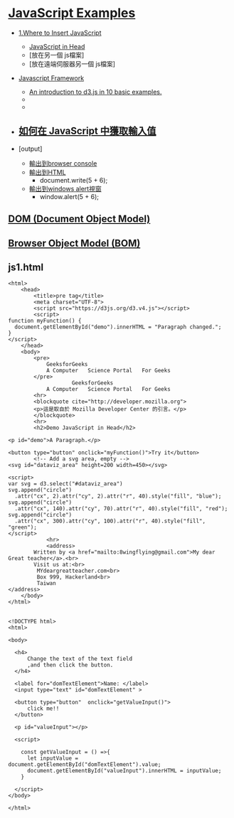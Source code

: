 # [JavaScript Examples](https://www.w3schools.com/js/js_examples.asp)

- [1.Where to Insert JavaScript](https://www.w3schools.com/js/tryit.asp?filename=tryjs_whereto_head)
  - [JavaScript in Head](https://www.w3schools.com/js/tryit.asp?filename=tryjs_whereto_head)
  - [放在另一個 js檔案]
  - [放在遠端伺服器另一個 js檔案]

- [Javascript Framework]()
  - [An introduction to d3.js in 10 basic examples.](https://www.d3-graph-gallery.com/intro_d3js.html)
  - <!-- Load d3.js -->
  - <script src="https://d3js.org/d3.v4.js"></script> 


- [如何在 JavaScript 中獲取輸入值](https://www.delftstack.com/zh-tw/howto/javascript/javascript-get-input-value/)
  -  
- [output]
  - [輸出到browser console](https://www.w3schools.com/js/tryit.asp?filename=tryjs_output_console) 
  - [輸出到HTML]()
    - document.write(5 + 6);
  - [輸出到windows alert視窗]()
    - window.alert(5 + 6);
## [DOM (Document Object Model)](https://www.w3schools.com/js/js_htmldom.asp)

## [Browser Object Model (BOM)](https://www.w3schools.com/js/js_window.asp)

## js1.html

```
<html> 
    <head> 
        <title>pre tag</title> 
		<meta charset="UTF-8">
		<script src="https://d3js.org/d3.v4.js"></script>
		<script>
function myFunction() {
  document.getElementById("demo").innerHTML = "Paragraph changed.";
}
</script>
    </head> 
    <body> 
        <pre> 
            GeeksforGeeks 
            A Computer   Science Portal   For Geeks 
        </pre> 
		            GeeksforGeeks 
            A Computer   Science Portal   For Geeks 
		<hr>
		<blockquote cite="http://developer.mozilla.org">
        <p>這是取自於 Mozilla Developer Center 的引言。</p>
        </blockquote>
		<hr>
		<h2>Demo JavaScript in Head</h2>

<p id="demo">A Paragraph.</p>

<button type="button" onclick="myFunction()">Try it</button>
		<!-- Add a svg area, empty -->
<svg id="dataviz_area" height=200 width=450></svg>

<script>
var svg = d3.select("#dataviz_area")
svg.append("circle")
  .attr("cx", 2).attr("cy", 2).attr("r", 40).style("fill", "blue");
svg.append("circle")
  .attr("cx", 140).attr("cy", 70).attr("r", 40).style("fill", "red");
svg.append("circle")
  .attr("cx", 300).attr("cy", 100).attr("r", 40).style("fill", "green");
</script>
			<hr>
			<address>
        Written by <a href="mailto:8wingflying@gmail.com">My dear Great teacher</a>.<br>
        Visit us at:<br>
         MYdeargreatteacher.com<br>
         Box 999, Hackerland<br>
         Taiwan
</address>
    </body> 
</html> 
```




## 

```
<!DOCTYPE html> 
<html> 
  
<body> 
  
  <h4> 
      Change the text of the text field  
      ,and then click the button. 
  </h4> 
  
  <label for="domTextElement">Name: </label>
  <input type="text" id="domTextElement" > 
  
  <button type="button"  onclick="getValueInput()"> 
      click me!! 
  </button> 
  
  <p id="valueInput"></p> 

  <script> 

    const getValueInput = () =>{
      let inputValue = document.getElementById("domTextElement").value; 
      document.getElementById("valueInput").innerHTML = inputValue; 
    }
    
  </script> 
</body> 
  
</html> 
```





##

```

```





##

```

```


